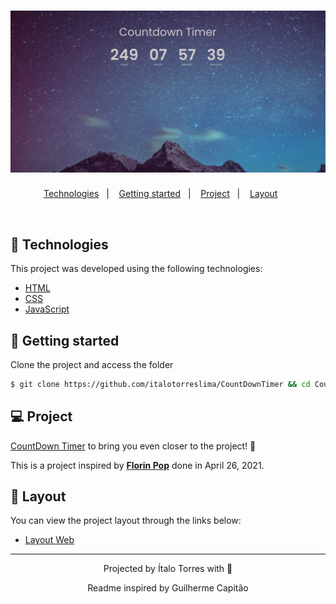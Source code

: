 <h1 align="center">
    <img alt="CountDownTimer" title="Countdown" src=".github/screenPrint.png" />
</h1>

<p align="center">
  <a href="#technologies">Technologies</a>&nbsp;&nbsp;&nbsp;|&nbsp;&nbsp;&nbsp;
  <a href="#-layout">Getting started</a>&nbsp;&nbsp;&nbsp;|&nbsp;&nbsp;&nbsp;
  <a href="#-project">Project</a>&nbsp;&nbsp;&nbsp;|&nbsp;&nbsp;&nbsp;
  <a href="#-layout">Layout</a>&nbsp;&nbsp;&nbsp;&nbsp;&nbsp;&nbsp;
</p>

<br>

## 🧪 Technologies

This project was developed using the following technologies:

- [HTML](https://www.w3schools.com/html/)
- [CSS](https://www.w3schools.com/css/)
- [JavaScript](https://developer.mozilla.org/en-US/docs/Web/JavaScript)

## 🚀 Getting started

Clone the project and access the folder

```bash
$ git clone https://github.com/italotorreslima/CountDownTimer && cd CountDownTimer
```

## 💻 Project

[CountDown Timer](https://count-down-timer-nine.vercel.app/) to bring you even closer to the project! 💜

This is a project inspired by **[Florin Pop](https://www.youtube.com/channel/UCeU-1X402kT-JlLdAitxSMA)** done in April 26, 2021.

## 🔖 Layout

You can view the project layout through the links below:

- [Layout Web](https://uidesigndaily.com/posts/sketch-countdown-timer-day-876)


---

<p align="center">Projected by Ítalo Torres with 🖤</p>
<p align="center">Readme inspired by Guilherme Capitão</p>
